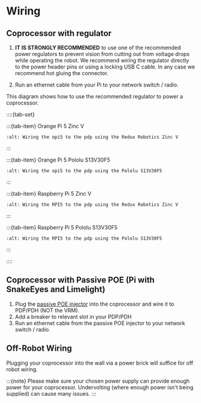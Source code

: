 # Wiring

## Coprocessor with regulator

1. **IT IS STRONGLY RECOMMENDED** to use one of the recommended power regulators to prevent vision from cutting out from voltage drops while operating the robot. We recommend wiring the regulator directly to the power header pins or using a locking USB C cable. In any case we recommend hot gluing the connector.

2. Run an ethernet cable from your Pi to your network switch / radio.

This diagram shows how to use the recommended regulator to power a coprocessor.

::::{tab-set}

:::{tab-item} Orange Pi 5 Zinc V

```{image} images/OrangePiZinc.png
:alt: Wiring the opi5 to the pdp using the Redux Robotics Zinc V
```

:::

:::{tab-item} Orange Pi 5 Pololu S13V30F5

```{image} images/OrangePiPololu.png
:alt: Wiring the opi5 to the pdp using the Pololu S13V30F5
```

:::

:::{tab-item} Raspberry Pi 5 Zinc V

```{image} images/RPiZinc.png
:alt: Wiring the RPI5 to the pdp using the Redux Robotics Zinc V
```

:::

:::{tab-item} Raspberry Pi 5 Pololu S13V30F5

```{image} images/RPiPololu.png
:alt: Wiring the RPI5 to the pdp using the Pololu S13V30F5
```

:::

::::

## Coprocessor with Passive POE (Pi with SnakeEyes and Limelight)

1. Plug the [passive POE injector](https://www.revrobotics.com/rev-11-1210/) into the coprocessor and wire it to PDP/PDH (NOT the VRM).
2. Add a breaker to relevant slot in your PDP/PDH
3. Run an ethernet cable from the passive POE injector to your network switch / radio.

## Off-Robot Wiring

Plugging your coprocessor into the wall via a power brick will suffice for off robot wiring.

:::{note}
Please make sure your chosen power supply can provide enough power for your coprocessor. Undervolting (where enough power isn't being supplied) can cause many issues.
:::
